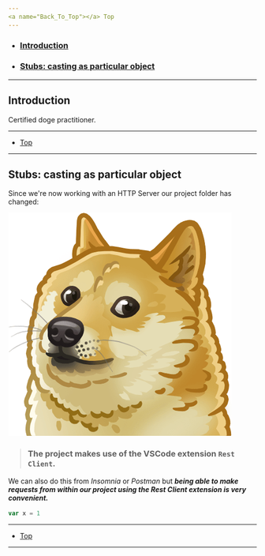 ```yaml
---
<a name="Back_To_Top"></a> Top
---
```


- ### [Introduction](#Introduction)
- ### [Stubs: casting as particular object](#Stubs:_casting_as_particular_object)

---

## <a name="Introduction"></a>Introduction

Certified doge practitioner.

---

- [Top](#Back_To_Top)

---

## <a name="Stubs:_casting_as_particular_object"></a>Stubs: casting as particular object

Since we're now working with an HTTP Server our project folder has changed:

![some-topic](./images/00.png)

> ### The project makes use of the VSCode extension `Rest Client`.

We can also do this from _Insomnia_ or _Postman_ but **_being able to make requests from within our project using the Rest Client extension is very convenient._**

```js
var x = 1
```

---

- [Top](#Back_To_Top)

---



